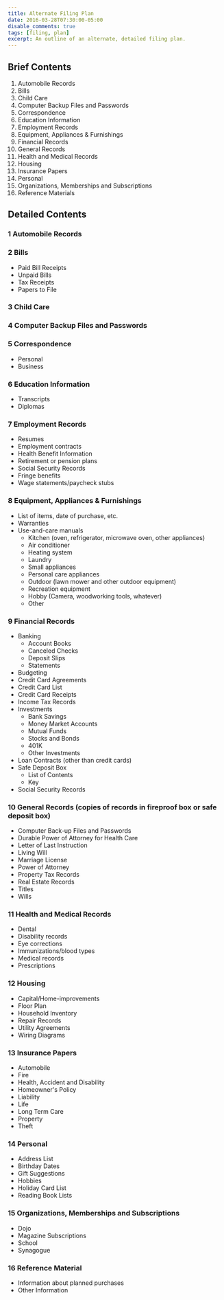 ```yaml
---
title: Alternate Filing Plan
date: 2016-03-28T07:30:00-05:00
disable_comments: true
tags: [filing, plan]
excerpt: An outline of an alternate, detailed filing plan.
---
```


## Brief Contents

1. Automobile Records
1. Bills
1. Child Care
1. Computer Backup Files and Passwords
1. Correspondence
1. Education Information
1. Employment Records
1. Equipment, Appliances & Furnishings
1. Financial Records
1. General Records
1. Health and Medical Records
1. Housing
1. Insurance Papers
1. Personal
1. Organizations, Memberships and Subscriptions
1. Reference Materials

## Detailed Contents

### 1 Automobile Records

### 2 Bills

- Paid Bill Receipts
- Unpaid Bills
- Tax Receipts
- Papers to File

### 3 Child Care

### 4 Computer Backup Files and Passwords

### 5 Correspondence

- Personal
- Business

### 6 Education Information

- Transcripts
- Diplomas

### 7 Employment Records

- Resumes
- Employment contracts
- Health Benefit Information
- Retirement or pension plans
- Social Security Records
- Fringe benefits
- Wage statements/paycheck stubs

### 8 Equipment, Appliances & Furnishings

- List of items, date of purchase, etc.
- Warranties
- Use-and-care manuals
    - Kitchen (oven, refrigerator, microwave oven, other appliances)
    - Air conditioner
    - Heating system
    - Laundry
    - Small appliances
    - Personal care appliances
    - Outdoor (lawn mower and other outdoor equipment)
    - Recreation equipment
    - Hobby (Camera, woodworking tools, whatever)
    - Other

### 9 Financial Records

- Banking
    - Account Books
    - Canceled Checks
    - Deposit Slips
    - Statements
- Budgeting
- Credit Card Agreements
- Credit Card List
- Credit Card Receipts
- Income Tax Records
- Investments
    - Bank Savings
    - Money Market Accounts
    - Mutual Funds
    - Stocks and Bonds
    - 401K
    - Other Investments
- Loan Contracts (other than credit cards)
- Safe Deposit Box
    - List of Contents
    - Key
- Social Security Records

### 10 General Records (copies of records in fireproof box or safe deposit box)

- Computer Back-up Files and Passwords
- Durable Power of Attorney for Health Care
- Letter of Last Instruction
- Living Will
- Marriage License
- Power of Attorney
- Property Tax Records
- Real Estate Records
- Titles
- Wills

### 11 Health and Medical Records

- Dental
- Disability records
- Eye corrections
- Immunizations/blood types
- Medical records
- Prescriptions

### 12 Housing

- Capital/Home-improvements
- Floor Plan
- Household Inventory
- Repair Records
- Utility Agreements
- Wiring Diagrams

### 13 Insurance Papers

- Automobile
- Fire
- Health, Accident and Disability
- Homeowner's Policy
- Liability
- Life
- Long Term Care
- Property
- Theft

### 14 Personal

- Address List
- Birthday Dates
- Gift Suggestions
- Hobbies
- Holiday Card List
- Reading Book Lists

### 15 Organizations, Memberships and Subscriptions

- Dojo
- Magazine Subscriptions
- School
- Synagogue

### 16 Reference Material

- Information about planned purchases
- Other Information
